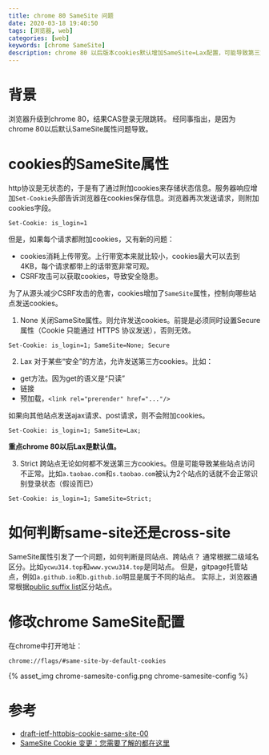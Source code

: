 ```yaml
---
title: chrome 80 SameSite 问题
date: 2020-03-18 19:40:50
tags: [浏览器, web]
categories: [web]
keywords: [chrome SameSite]
description: chrome 80 以后版本cookies默认增加SameSite=Lax配置，可能导致第三方cookies问题。
---
```


# 背景

浏览器升级到chrome 80，结果CAS登录无限跳转。
经同事指出，是因为chrome 80以后默认SameSite属性问题导致。
<!-- more -->

# cookies的SameSite属性

http协议是无状态的，于是有了通过附加cookies来存储状态信息。服务器响应增加`Set-Cookie`头部告诉浏览器在cookies保存信息。浏览器再次发送请求，则附加cookies字段。
```
Set-Cookie: is_login=1
```
但是，如果每个请求都附加cookies，又有新的问题：
- cookies消耗上传带宽。上行带宽本来就比较小，cookies最大可以去到4KB，每个请求都带上的话带宽非常可观。
- CSRF攻击可以获取cookies，导致安全隐患。

为了从源头减少CSRF攻击的危害，cookies增加了`SameSite`属性，控制向哪些站点发送cookies。

1. None
关闭SameSite属性。则允许发送cookies。前提是必须同时设置Secure属性（Cookie 只能通过 HTTPS 协议发送），否则无效。
```
Set-Cookie: is_login=1; SameSite=None; Secure
```

2. Lax
对于某些“安全”的方法，允许发送第三方cookies。比如：
- get方法。因为get的语义是“只读”
- 链接
- 预加载，`<link rel="prerender" href="..."/>`

如果向其他站点发送ajax请求、post请求，则不会附加cookies。
```
Set-Cookie: is_login=1; SameSite=Lax;
```
**重点chrome 80以后Lax是默认值。**

3. Strict
跨站点无论如何都不发送第三方cookies。但是可能导致某些站点访问不正常。比如`a.taobao.com`和`s.taobao.com`被认为2个站点的话就不会正常识别登录状态（假设而已）
```
Set-Cookie: is_login=1; SameSite=Strict;
```


# 如何判断same-site还是cross-site

SameSite属性引发了一个问题，如何判断是同站点、跨站点？
通常根据二级域名区分。比如`ycwu314.top`和`www.ycwu314.top`是同站点。
但是，gitpage托管站点，例如`a.github.io`和`b.github.io`明显是属于不同的站点。
实际上，浏览器通常根据[public suffix list](https://publicsuffix.org/)区分站点。


# 修改chrome SameSite配置

在chrome中打开地址：
```
chrome://flags/#same-site-by-default-cookies
```

{% asset_img chrome-samesite-config.png chrome-samesite-config %}

# 参考

- [draft-ietf-httpbis-cookie-same-site-00](https://tools.ietf.org/html/draft-ietf-httpbis-cookie-same-site-00#section-4.1.1)
- [SameSite Cookie 变更：您需要了解的都在这里](https://blog.csdn.net/jilrvrtrc/article/details/104404380)
